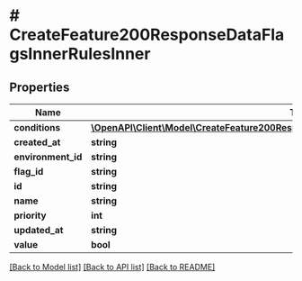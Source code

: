 # # CreateFeature200ResponseDataFlagsInnerRulesInner

## Properties

Name | Type | Description | Notes
------------ | ------------- | ------------- | -------------
**conditions** | [**\OpenAPI\Client\Model\CreateFeature200ResponseDataFlagsInnerRulesInnerConditionsInner[]**](CreateFeature200ResponseDataFlagsInnerRulesInnerConditionsInner.md) |  | [optional]
**created_at** | **string** |  | [optional]
**environment_id** | **string** |  | [optional]
**flag_id** | **string** |  | [optional]
**id** | **string** |  | [optional]
**name** | **string** |  | [optional]
**priority** | **int** |  | [optional]
**updated_at** | **string** |  | [optional]
**value** | **bool** |  | [optional]

[[Back to Model list]](../../README.md#models) [[Back to API list]](../../README.md#endpoints) [[Back to README]](../../README.md)
